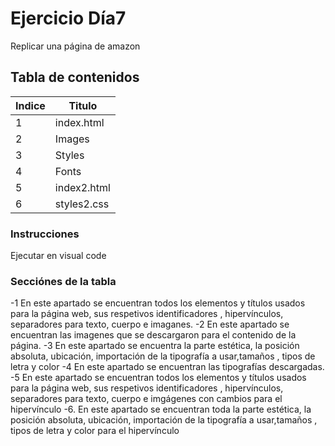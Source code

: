 # Ejercicio Día7
Replicar una página de amazon

## Tabla de contenidos
| Indice | Titulo  |
|--|--|
| 1 | index.html |
| 2 | Images|
| 3 | Styles|
| 4 | Fonts|
| 5 | index2.html|
| 6 | styles2.css|


### Instrucciones
Ejecutar en visual code
### Secciónes de la tabla
-1 En este apartado se encuentran todos los elementos y títulos usados para la página web, sus respetivos identificadores , hipervínculos, separadores para texto, cuerpo e imaganes.
-2 En este apartado se encuentran las imagenes que se descargaron para el contenido de la página.
-3 En este apartado se encuentra la parte estética, la posición absoluta, ubicación, importación de la tipografía a usar,tamaños , tipos de letra y color
-4 En este apartado se encuentran las tipografías descargadas.
-5 En este apartado se encuentran todos los elementos y títulos usados para la página web, sus respetivos identificadores , hipervínculos, separadores para texto, cuerpo e imgágenes con cambios para el hipervínculo
-6. En este apartado se encuentran toda la  parte estética, la posición absoluta, ubicación, importación de la tipografía a usar,tamaños , tipos de letra y color para el hipervínculo


